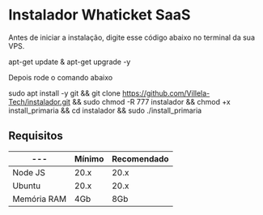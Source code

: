 # Instalador Whaticket SaaS

Antes de iniciar a instalação, digite esse código abaixo no terminal da sua VPS.

apt-get update & apt-get upgrade -y

Depois rode o comando abaixo

sudo apt install -y git && git clone https://github.com/Villela-Tech/instalador.git && sudo chmod -R 777 instalador && chmod +x install_primaria
 && cd instalador && sudo ./install_primaria

## Requisitos

| --- | Mínimo | Recomendado |
| --- | --- | --- |
| Node JS | 20.x | 20.x |
| Ubuntu | 20.x | 20.x |
| Memória RAM | 4Gb | 8Gb |  
